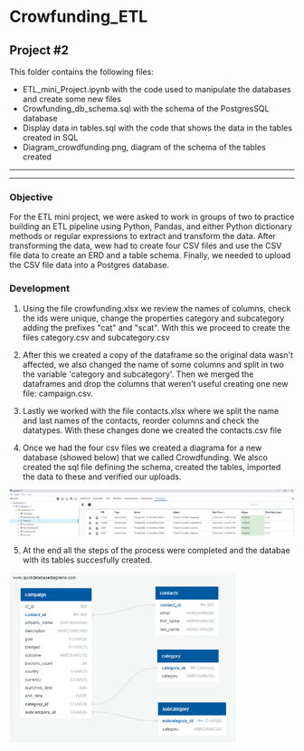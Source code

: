 # Crowfunding_ETL
## Project #2

This folder contains the following files:
- ETL_mini_Project.ipynb with the code used to manipulate the databases and create some new files
- Crowfunding_db_schema.sql with the schema of the PostgresSQL database
- Display data in tables.sql with the code that shows the data in the tables created in SQL
- Diagram_crowdfunding.png, diagram of the schema of the tables created

----
----
### Objective
For the ETL mini project, we were asked to work in groups of two to practice building an ETL pipeline using Python, Pandas, and either Python dictionary methods or regular expressions to extract and transform the data. After transforming the data, wew had to create four CSV files and use the CSV file data to create an ERD and a table schema. Finally, we needed to upload the CSV file data into a Postgres database.

### Development
 
1. Using the file crowfunding.xlsx we review the names of columns, check the ids were unique, change the properties category and subcategory adding the prefixes "cat" and "scat". With this we proceed to create the files category.csv and subcategory.csv

2. After this we created a copy of the dataframe so the original data wasn't affected, we also changed the name of some columns and split in two the variable 'category and subcategory'. Then we merged the dataframes and drop the columns that weren't useful creating one new file: campaign.csv.

3. Lastly we worked with the file contacts.xlsx where we split the name and last names of the contacts, reorder columns and check the datatypes. With these changes done we created the contacts.csv file

4. Once we had the four csv files we created a diagrama for a new database (showed below) that we called Crowdfunding. We alsco created the sql file defining the schema, created the tables, imported the data to these and verified our uploads.

![Database Creation](Database_and_tables.png)

5. At the end all the steps of the process were completed and the databae with its tables succesfully created. 

<img src="Diagram_crowfunding.png" alt="Diagram"  height="300px" width="400px">

